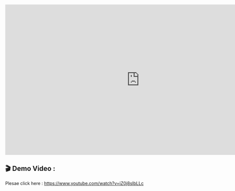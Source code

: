 
 <iframe width="853" height="480" src="https://www.youtube.com/embed/iZ0j8sIbLLc" title="Web∞ | SDBhosale&#39;s DEX for WFO Token On Local Machine | 🚀 | 😊 | 🤖" frameborder="0" allow="accelerometer; autoplay; clipboard-write; encrypted-media; gyroscope; picture-in-picture; web-share" referrerpolicy="strict-origin-when-cross-origin" allowfullscreen>
# DEX dev<br>

## Technology Stack & Tools<br>

- Solidity (Writing Smart Contract)<br>
- Javascript (React & Testing)<br>
- [Web3](https://web3js.readthedocs.io/en/v1.5.2/) (Blockchain Interaction)<br>
- [Truffle](https://www.trufflesuite.com/docs/truffle/overview) (Development Framework)<br>
- [Ganache](https://www.trufflesuite.com/ganache) (For Local Blockchain)<br>
- Metamask<br>

## Requirements For Initial Setup<br>
- Install [NodeJS](https://nodejs.org/en/), should work with any node version <br>
- Install [Truffle](https://www.trufflesuite.com/docs/truffle/overview), In your terminal, you can check to see if you have truffle by running `truffle version`. To install truffle run `npm i -g truffle`. Ideal to have truffle version 5.4 to avoid dependency issues.<br>
- Install [Ganache](https://www.trufflesuite.com/ganache).<br>

## Setting Up<br>
### 1. Clone/Download the Repository<br>

### 2. Customize your front end <br>

### 3. Start Ganache<br>

### 4. Install Dependencies:<br>
` npm install`

### 5. Migrate Smart Contracts<br>
` truffle migrate --reset`


#
</iframe> <br>

## 🎬 Demo Video : <br>
Plesae click here : https://www.youtube.com/watch?v=iZ0j8sIbLLc

